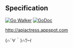 ## Specification

[![Go Walker](http://gowalker.org/api/v1/badge)](https://gowalker.org/github.com/ikeikeikeike/go-apiactress)
[![GoDoc](https://godoc.org/github.com/ikeikeikeike/go-apiactress?status.svg)](https://godoc.org/github.com/ikeikeikeike/go-apiactress)


http://apiactress.appspot.com

(∩´∀｀)∩ﾜｰｲ
